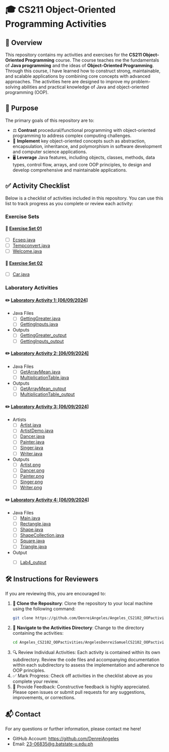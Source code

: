 # 🎓 CS211 Object-Oriented Programming Activities  

## 📖 Overview  

This repository contains my activities and exercises for the **CS211 Object-Oriented Programming** course. The course teaches me the fundamentals of **Java programming** and the ideas of **Object-Oriented Programming**. Through this course, I have learned how to construct strong, maintainable, and scalable applications by combining core concepts with advanced approaches. The activities here are designed to improve my problem-solving abilities and practical knowledge of Java and object-oriented programming (OOP).  

## 🎯 Purpose  

The primary goals of this repository are to:  

- ⚖️ **Contrast** procedural/functional programming with object-oriented programming to address complex computing challenges.  
- 🧩 **Implement** key object-oriented concepts such as abstraction, encapsulation, inheritance, and polymorphism in software development and computer science applications.  
- 🖥️ **Leverage** Java features, including objects, classes, methods, data types, control flow, arrays, and core OOP principles, to design and develop comprehensive and maintainable applications.  

## ✅ Activity Checklist  

Below is a checklist of activities included in this repository. You can use this list to track progress as you complete or review each activity:

### Exercise Sets
#### 📂 [Exercise Set 01](https://github.com/DenreiAngeles/Angeles_CS2102_OOPactivities/tree/main/AngelesDenreiSamuelCS2102_OOPactivities/Exercise%20Sets/Exercise%20Set%2001)
- [ ] [Ecseq.java](https://github.com/DenreiAngeles/Angeles_CS2102_OOPactivities/blob/main/AngelesDenreiSamuelCS2102_OOPactivities/Exercise%20Sets/Exercise%20Set%2001/Escseq.java)
- [ ] [Tempconvert.java](https://github.com/DenreiAngeles/Angeles_CS2102_OOPactivities/blob/main/AngelesDenreiSamuelCS2102_OOPactivities/Exercise%20Sets/Exercise%20Set%2001/Tempconvert.java)
- [ ] [Welcome.java](https://github.com/DenreiAngeles/Angeles_CS2102_OOPactivities/blob/main/AngelesDenreiSamuelCS2102_OOPactivities/Exercise%20Sets/Exercise%20Set%2001/Welcome.java)

#### 📂 [Exercise Set 02](https://github.com/DenreiAngeles/Angeles_CS2102_OOPactivities/tree/main/AngelesDenreiSamuelCS2102_OOPactivities/Exercise%20Sets/Exercise%20Set%2002)
- [ ] [Car.java](https://github.com/DenreiAngeles/Angeles_CS2102_OOPactivities/blob/main/AngelesDenreiSamuelCS2102_OOPactivities/Exercise%20Sets/Exercise%20Set%2002/Car.java)


### Laboratory Activities
#### ✏️ [Laboratory Activity 1: [06/09/2024]](https://github.com/DenreiAngeles/Angeles_CS2102_OOPactivities/tree/main/AngelesDenreiSamuelCS2102_OOPactivities/Laboratory%20Activities/Laboratory%20Activity%201%20-%2006-09-2024)
- Java Files
    - [ ] [GettingGreater.java](https://github.com/DenreiAngeles/Angeles_CS2102_OOPactivities/blob/main/AngelesDenreiSamuelCS2102_OOPactivities/Laboratory%20Activities/Laboratory%20Activity%201%20-%2006-09-2024/GettingGreater.java)
    - [ ] [GettingInputs.java](https://github.com/DenreiAngeles/Angeles_CS2102_OOPactivities/blob/main/AngelesDenreiSamuelCS2102_OOPactivities/Laboratory%20Activities/Laboratory%20Activity%201%20-%2006-09-2024/GettingInputs.java)
- Outputs
    - [ ] [GettingGreater_output](https://github.com/DenreiAngeles/Angeles_CS2102_OOPactivities/blob/main/AngelesDenreiSamuelCS2102_OOPactivities/Laboratory%20Activities/Laboratory%20Activity%201%20-%2006-09-2024/GettingGreater_output.png)
    - [ ] [GettingInputs_output](https://github.com/DenreiAngeles/Angeles_CS2102_OOPactivities/blob/main/AngelesDenreiSamuelCS2102_OOPactivities/Laboratory%20Activities/Laboratory%20Activity%201%20-%2006-09-2024/GettingInputs_output.png)

#### ✏️ [Laboratory Activity 2: [06/09/2024]](https://github.com/DenreiAngeles/Angeles_CS2102_OOPactivities/tree/main/AngelesDenreiSamuelCS2102_OOPactivities/Laboratory%20Activities/Laboratory%20Activity%202%20-%2004-10-2024)
- Java Files
    - [ ] [GetArrayMean.java](https://github.com/DenreiAngeles/Angeles_CS2102_OOPactivities/blob/main/AngelesDenreiSamuelCS2102_OOPactivities/Laboratory%20Activities/Laboratory%20Activity%202%20-%2004-10-2024/GetArrayMean.java)
    - [ ] [MultiplicationTable.java](https://github.com/DenreiAngeles/Angeles_CS2102_OOPactivities/blob/main/AngelesDenreiSamuelCS2102_OOPactivities/Laboratory%20Activities/Laboratory%20Activity%202%20-%2004-10-2024/MultiplicationTable.java)
- Outputs
    - [ ] [GetArrayMean_output](https://github.com/DenreiAngeles/Angeles_CS2102_OOPactivities/blob/main/AngelesDenreiSamuelCS2102_OOPactivities/Laboratory%20Activities/Laboratory%20Activity%202%20-%2004-10-2024/GetArrayMean_output.png)
    - [ ] [MultiplicationTable_output](https://github.com/DenreiAngeles/Angeles_CS2102_OOPactivities/blob/main/AngelesDenreiSamuelCS2102_OOPactivities/Laboratory%20Activities/Laboratory%20Activity%202%20-%2004-10-2024/MultiplicationTable_output.png)

#### ✏️ [Laboratory Activity 3: [06/09/2024]](https://github.com/DenreiAngeles/Angeles_CS2102_OOPactivities/tree/main/AngelesDenreiSamuelCS2102_OOPactivities/Laboratory%20Activities/Laboratory%20Activity%203%20-%2022-11-2024)
- Artists
    - [ ] [Artist.java](https://github.com/DenreiAngeles/Angeles_CS2102_OOPactivities/blob/main/AngelesDenreiSamuelCS2102_OOPactivities/Laboratory%20Activities/Laboratory%20Activity%203%20-%2022-11-2024/Artists/Artist.java)
    - [ ] [ArtistDemo.java](https://github.com/DenreiAngeles/Angeles_CS2102_OOPactivities/blob/main/AngelesDenreiSamuelCS2102_OOPactivities/Laboratory%20Activities/Laboratory%20Activity%203%20-%2022-11-2024/Artists/ArtistDemo.java)
    - [ ] [Dancer.java](https://github.com/DenreiAngeles/Angeles_CS2102_OOPactivities/blob/main/AngelesDenreiSamuelCS2102_OOPactivities/Laboratory%20Activities/Laboratory%20Activity%203%20-%2022-11-2024/Artists/Dancer.java)
    - [ ] [Painter.java](https://github.com/DenreiAngeles/Angeles_CS2102_OOPactivities/blob/main/AngelesDenreiSamuelCS2102_OOPactivities/Laboratory%20Activities/Laboratory%20Activity%203%20-%2022-11-2024/Artists/Painter.java)
    - [ ] [Singer.java](https://github.com/DenreiAngeles/Angeles_CS2102_OOPactivities/blob/main/AngelesDenreiSamuelCS2102_OOPactivities/Laboratory%20Activities/Laboratory%20Activity%203%20-%2022-11-2024/Artists/Singer.java)
    - [ ] [Writer.java](https://github.com/DenreiAngeles/Angeles_CS2102_OOPactivities/blob/main/AngelesDenreiSamuelCS2102_OOPactivities/Laboratory%20Activities/Laboratory%20Activity%203%20-%2022-11-2024/Artists/Writer.java)

- Outputs
    - [ ] [Artist.png](https://github.com/DenreiAngeles/Angeles_CS2102_OOPactivities/blob/main/AngelesDenreiSamuelCS2102_OOPactivities/Laboratory%20Activities/Laboratory%20Activity%203%20-%2022-11-2024/Output%20Screenshots/Artist.png)
    - [ ] [Dancer.png](https://github.com/DenreiAngeles/Angeles_CS2102_OOPactivities/blob/main/AngelesDenreiSamuelCS2102_OOPactivities/Laboratory%20Activities/Laboratory%20Activity%203%20-%2022-11-2024/Output%20Screenshots/Dancer.png)
    - [ ] [Painter.png](https://github.com/DenreiAngeles/Angeles_CS2102_OOPactivities/blob/main/AngelesDenreiSamuelCS2102_OOPactivities/Laboratory%20Activities/Laboratory%20Activity%203%20-%2022-11-2024/Output%20Screenshots/Painter.png)
    - [ ] [Singer.png](https://github.com/DenreiAngeles/Angeles_CS2102_OOPactivities/blob/main/AngelesDenreiSamuelCS2102_OOPactivities/Laboratory%20Activities/Laboratory%20Activity%203%20-%2022-11-2024/Output%20Screenshots/Singer.png)
    - [ ] [Writer.png](https://github.com/DenreiAngeles/Angeles_CS2102_OOPactivities/blob/main/AngelesDenreiSamuelCS2102_OOPactivities/Laboratory%20Activities/Laboratory%20Activity%203%20-%2022-11-2024/Output%20Screenshots/Writer.png)

#### ✏️ [Laboratory Activity 4: [06/09/2024]](https://github.com/DenreiAngeles/Angeles_CS2102_OOPactivities/tree/main/AngelesDenreiSamuelCS2102_OOPactivities/Laboratory%20Activities/Laboratory%20Activity%204%20-%2029-11-2024)
- Java Files
    - [ ] [Main.java](https://github.com/DenreiAngeles/Angeles_CS2102_OOPactivities/blob/main/AngelesDenreiSamuelCS2102_OOPactivities/Laboratory%20Activities/Laboratory%20Activity%204%20-%2029-11-2024/Main.java)
    - [ ] [Rectangle.java](https://github.com/DenreiAngeles/Angeles_CS2102_OOPactivities/blob/main/AngelesDenreiSamuelCS2102_OOPactivities/Laboratory%20Activities/Laboratory%20Activity%204%20-%2029-11-2024/Rectangle.java)
    - [ ] [Shape.java](https://github.com/DenreiAngeles/Angeles_CS2102_OOPactivities/blob/main/AngelesDenreiSamuelCS2102_OOPactivities/Laboratory%20Activities/Laboratory%20Activity%204%20-%2029-11-2024/Shape.java)
    - [ ] [ShapeCollection.java](https://github.com/DenreiAngeles/Angeles_CS2102_OOPactivities/blob/main/AngelesDenreiSamuelCS2102_OOPactivities/Laboratory%20Activities/Laboratory%20Activity%204%20-%2029-11-2024/ShapeCollection.java)
    - [ ] [Square.java](https://github.com/DenreiAngeles/Angeles_CS2102_OOPactivities/blob/main/AngelesDenreiSamuelCS2102_OOPactivities/Laboratory%20Activities/Laboratory%20Activity%204%20-%2029-11-2024/Square.java)
    - [ ] [Triangle.java](https://github.com/DenreiAngeles/Angeles_CS2102_OOPactivities/blob/main/AngelesDenreiSamuelCS2102_OOPactivities/Laboratory%20Activities/Laboratory%20Activity%204%20-%2029-11-2024/Triangle.java)
- Output
    - [ ] [Lab4_output](https://github.com/DenreiAngeles/Angeles_CS2102_OOPactivities/blob/main/AngelesDenreiSamuelCS2102_OOPactivities/Laboratory%20Activities/Laboratory%20Activity%204%20-%2029-11-2024/Lab4-output.png)


## 🛠️ Instructions for Reviewers  

If you are reviewing this, you are encouraged to:  

1. **📂 Clone the Repository**: Clone the repository to your local machine using the following command:  
   ```bash  
   git clone https://github.com/DenreiAngeles/Angeles_CS2102_OOPactivities.git
   ```
2. 📁 **Navigate to the Activities Directory**: Change to the directory containing the activities:
   ```bash  
   cd Angeles_CS2102_OOPactivities/AngelesDenreiSamuelCS2102_OOPactivities 
   ```
3. 🔍 Review Individual Activities: Each activity is contained within its own subdirectory. Review the code files and accompanying documentation within each subdirectory to assess the implementation and adherence to OOP principles.
4. ✅ Mark Progress: Check off activities in the checklist above as you complete your review.
5. 💬 Provide Feedback: Constructive feedback is highly appreciated. Please open issues or submit pull requests for any suggestions, improvements, or corrections.

## 📬 Contact
For any questions or further information, please contact me here!
- GitHub Account: https://github.com/DenreiAngeles
- Email: 23-06835@g.batstate-u.edu.ph